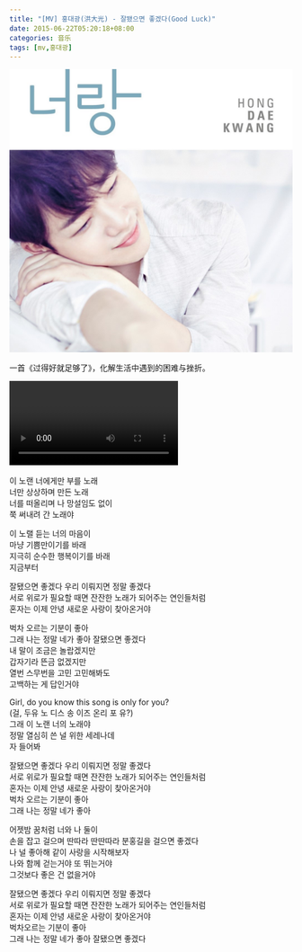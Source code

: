 ```yaml
---
title: "[MV] 홍대광(洪大光) - 잘됐으면 좋겠다(Good Luck)"
date: 2015-06-22T05:20:18+08:00
categories: 音乐
tags: [mv,홍대광]
---
```


![](/uploads/2015/06/홍대광-너랑-20150618.jpg)

一首《过得好就足够了》，化解生活中遇到的困难与挫折。<!--more-->

<video controls="" src="//cloud.video.taobao.com/play/u/1748679248/p/2/e/6/t/1/25680283.mp4">您的浏览器不支持 HTML5 video 标签。</video>

이 노랜 너에게만 부를 노래  
너만 상상하며 만든 노래  
너를 떠올리며 나 망설임도 없이  
쭉 써내려 간 노래야

이 노랠 듣는 너의 마음이  
마냥 기쁨만이기를 바래  
지극히 순수한 행복이기를 바래  
지금부터

잘됐으면 좋겠다 우리 이뤄지면 정말 좋겠다  
서로 위로가 필요할 때면 잔잔한 노래가 되어주는 연인들처럼  
혼자는 이제 안녕 새로운 사랑이 찾아온거야

벅차 오르는 기분이 좋아  
그래 나는 정말 네가 좋아 잘됐으면 좋겠다  
내 말이 조금은 놀랍겠지만  
갑자기라 뜬금 없겠지만  
열번 스무번을 고민 고민해봐도  
고백하는 게 답인거야

Girl, do you know this song is only for you?  
(걸, 두유 노 디스 송 이즈 온리 포 유?)  
그래 이 노랜 너의 노래야  
정말 열심히 쓴 널 위한 세레나데  
자 들어봐

잘됐으면 좋겠다 우리 이뤄지면 정말 좋겠다  
서로 위로가 필요할 때면 잔잔한 노래가 되어주는 연인들처럼  
혼자는 이제 안녕 새로운 사랑이 찾아온거야  
벅차 오르는 기분이 좋아  
그래 나는 정말 네가 좋아

어젯밤 꿈처럼 너와 나 둘이  
손을 잡고 걸으며 딴따라 딴딴따라 분홍길을 걸으면 좋겠다  
나 널 좋아해 같이 사랑을 시작해보자  
나와 함께 걷는거야 또 뛰는거야  
그것보다 좋은 건 없을거야

잘됐으면 좋겠다 우리 이뤄지면 정말 좋겠다  
서로 위로가 필요할 때면 잔잔한 노래가 되어주는 연인들처럼  
혼자는 이제 안녕 새로운 사랑이 찾아온거야  
벅차오르는 기분이 좋아  
그래 나는 정말 네가 좋아 잘됐으면 좋겠다
